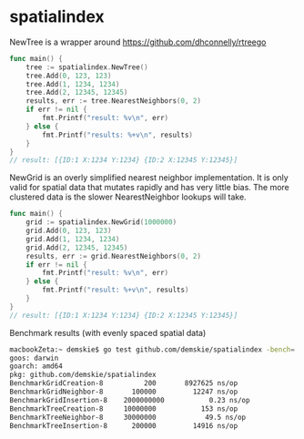 # spatialindex

NewTree is a wrapper around https://github.com/dhconnelly/rtreego

```Go
func main() {
	tree := spatialindex.NewTree()
	tree.Add(0, 123, 123)
	tree.Add(1, 1234, 1234)
	tree.Add(2, 12345, 12345)
	results, err := tree.NearestNeighbors(0, 2)
	if err != nil {
		fmt.Printf("result: %v\n", err)
	} else {
		fmt.Printf("results: %+v\n", results)
	}
}
// result: [{ID:1 X:1234 Y:1234} {ID:2 X:12345 Y:12345}]
```

NewGrid is an overly simplified nearest neighbor implementation. It is only valid for spatial data that mutates rapidly and has very little bias. The more clustered data is the slower NearestNeighbor lookups will take.

```Go
func main() {
	grid := spatialindex.NewGrid(1000000)
	grid.Add(0, 123, 123)
	grid.Add(1, 1234, 1234)
	grid.Add(2, 12345, 12345)
	results, err := grid.NearestNeighbors(0, 2)
	if err != nil {
		fmt.Printf("result: %v\n", err)
	} else {
		fmt.Printf("result: %+v\n", results)
	}
}
// result: [{ID:1 X:1234 Y:1234} {ID:2 X:12345 Y:12345}]
```

Benchmark results (with evenly spaced spatial data)
```Bash
macbookZeta:~ demskie$ go test github.com/demskie/spatialindex -bench=.
goos: darwin
goarch: amd64
pkg: github.com/demskie/spatialindex
BenchmarkGridCreation-8    	     200	   8927625 ns/op
BenchmarkGridNeighbor-8    	  100000	     12247 ns/op
BenchmarkGridInsertion-8   	2000000000	         0.23 ns/op
BenchmarkTreeCreation-8    	10000000	       153 ns/op
BenchmarkTreeNeighbor-8    	30000000	        49.5 ns/op
BenchmarkTreeInsertion-8   	  200000	     14916 ns/op
```

